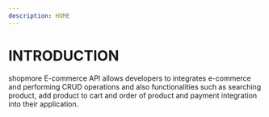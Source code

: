 ```yaml
---
description: HOME
---
```


# INTRODUCTION

shopmore E-commerce API allows developers to integrates e-commerce and performing CRUD operations and also functionalities  such as searching product, add product to cart and order of product and payment integration into their application.



